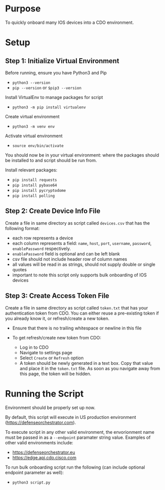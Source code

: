 # Purpose
To quickly onboard many IOS devices into a CDO environment.

# Setup
## Step 1: Initialize Virtual Environment
Before running, ensure you have Python3 and Pip
- `python3 --version`
- `pip --version` or `$pip3 --version`

Install VirtualEnv to manage packages for script
- `python3 -m pip install virtualenv`

Create virtual environment
-  `python3 -m venv env`

Activate virtual environment
-  `source env/bin/activate`

You should now be in your virtual environment: where the packages should be
installed to and script should be run from.

Install relevant packages:
- `pip install requests`
- `pip install pybase64`
- `pip install pycryptodome`
- `pip install polling`

## Step 2: Create Device Info File
Create a file in same directory as script called `devices.csv` that has the following format:
- each row represents a device
- each column represents a field: `name`, `host`, `port`, `username`, `password`, `enablePassword` respectively.
- `enablePassword` field is optional and can be left blank
- csv file should not include header row of column names
- all values will be read in as strings, should not supply double or single quotes
- important to note this script only supports bulk onboarding of IOS devices

## Step 3: Create Access Token File
Create a file in same directory as script called `token.txt` that has your authentication token from CDO. You can either reuse a
pre-existing token if you already know it, or refresh/create a new token. 
- Ensure that there is no trailing whitespace or newline in this file

- To get refresh/create new token from CDO:
    - Log in to CDO
    - Navigate to settings page
    - Select `Create` or `Refresh` option
    - A token should be newly generated in a text box. Copy that value and place it in the `token.txt` file. As
    soon as you navigate away from this page, the token will be hidden. 

# Running the Script
Environment should be properly set up now.

By default, this script will execute in US production environment (https://defenseorchestrator.com). 

To execute script in any other valid environment, the envorionment name must be passed in as a `--endpoint` paramater string value. Examples of other valid environments include: 
- https://defenseorchestrator.eu
- https://edge.apj.cdo.cisco.com

To run bulk onboarding script run the following (can include optional endpoint parameter as well): 
- `python3 script.py`
